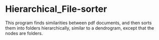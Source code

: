 # Hierarchical_File-sorter
This program finds similarities between pdf documents, and then sorts them into folders hierarchically, similar to a dendrogram, except that the nodes are folders.
